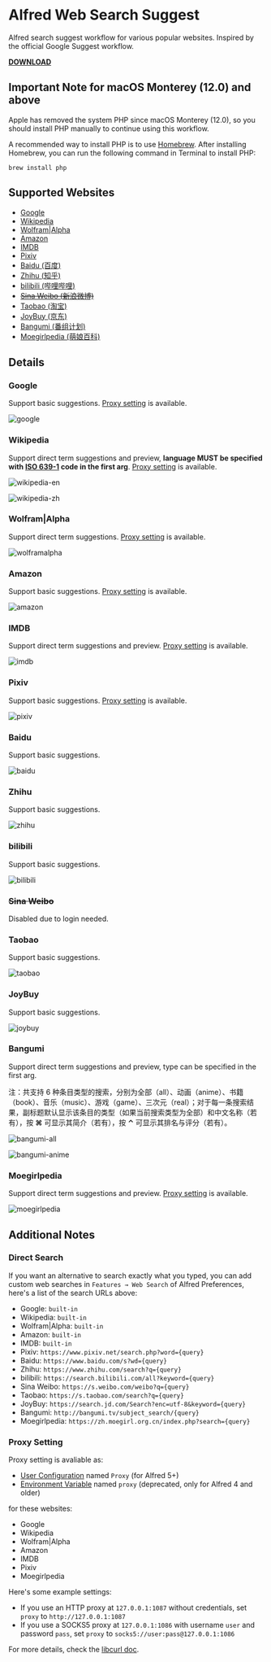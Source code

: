 # Alfred Web Search Suggest

Alfred search suggest workflow for various popular websites. Inspired by the official Google Suggest workflow.

[**DOWNLOAD**](https://github.com/AkikoZ/alfred-web-search-suggest/releases)

## Important Note for macOS Monterey (12.0) and above

Apple has removed the system PHP since macOS Monterey (12.0), so you should install PHP manually to continue using this workflow.

A recommended way to install PHP is to use [Homebrew](https://brew.sh/). After installing Homebrew, you can run the following command in Terminal to install PHP:
```shell
brew install php
```

## Supported Websites

* [Google](#google)
* [Wikipedia](#wikipedia)
* [Wolfram|Alpha](#wolframalpha)
* [Amazon](#amazon)
* [IMDB](#imdb)
* [Pixiv](#pixiv)
* [Baidu (百度)](#baidu)
* [Zhihu (知乎)](#zhihu)
* [bilibili (哔哩哔哩)](#bilibili)
* ~~[Sina Weibo (新浪微博)](#sina-weibo)~~
* [Taobao (淘宝)](#taobao)
* [JoyBuy (京东)](#joybuy)
* [Bangumi (番组计划)](#bangumi)
* [Moegirlpedia (萌娘百科)](#moegirlpedia)

## Details

### Google

Support basic suggestions. [Proxy setting](#proxy-setting) is available.

![google](screenshots/google.png)

### Wikipedia

Support direct term suggestions and preview, **language MUST be specified with [ISO 639-1](https://en.wikipedia.org/wiki/ISO_639-1) code in the first arg**. [Proxy setting](#proxy-setting) is available.

![wikipedia-en](screenshots/wikipedia-en.png)

![wikipedia-zh](screenshots/wikipedia-zh.png)

### Wolfram|Alpha

Support direct term suggestions. [Proxy setting](#proxy-setting) is available.

![wolframalpha](screenshots/wolframalpha.png)

### Amazon

Support basic suggestions. [Proxy setting](#proxy-setting) is available.

![amazon](screenshots/amazon.png)

### IMDB

Support direct term suggestions and preview. [Proxy setting](#proxy-setting) is available.

![imdb](screenshots/imdb.png)

### Pixiv

Support basic suggestions. [Proxy setting](#proxy-setting) is available.

![pixiv](screenshots/pixiv.png)

### Baidu

Support basic suggestions.

![baidu](screenshots/baidu.png)

### Zhihu

Support basic suggestions.

![zhihu](screenshots/zhihu.png)

### bilibili

Support basic suggestions.

![bilibili](screenshots/bilibili.png)

### ~~Sina Weibo~~

Disabled due to login needed.

### Taobao

Support basic suggestions.

![taobao](screenshots/taobao.png)

### JoyBuy

Support basic suggestions.

![joybuy](screenshots/joybuy.png)

### Bangumi

Support direct term suggestions and preview, type can be specified in the first arg.

注：共支持 6 种条目类型的搜索，分别为全部（all）、动画（anime）、书籍（book）、音乐（music）、游戏（game）、三次元（real）；对于每一条搜索结果，副标题默认显示该条目的类型（如果当前搜索类型为全部）和中文名称（若有），按 **⌘** 可显示其简介（若有），按 **⌃** 可显示其排名与评分（若有）。

![bangumi-all](screenshots/bangumi-all.png)

![bangumi-anime](screenshots/bangumi-anime.png)

### Moegirlpedia

Support direct term suggestions and preview. [Proxy setting](#proxy-setting) is available.

![moegirlpedia](screenshots/moegirlpedia.png)

## Additional Notes

### Direct Search

If you want an alternative to search exactly what you typed, you can add custom web searches in `Features → Web Search` of Alfred Preferences, here's a list of the search URLs above:

* Google: `built-in`
* Wikipedia: `built-in`
* Wolfram|Alpha: `built-in`
* Amazon: `built-in`
* IMDB: `built-in`
* Pixiv: `https://www.pixiv.net/search.php?word={query}`
* Baidu: `https://www.baidu.com/s?wd={query}`
* Zhihu: `https://www.zhihu.com/search?q={query}`
* bilibili: `https://search.bilibili.com/all?keyword={query}`
* Sina Weibo: `https://s.weibo.com/weibo?q={query}`
* Taobao: `https://s.taobao.com/search?q={query}`
* JoyBuy: `https://search.jd.com/Search?enc=utf-8&keyword={query}`
* Bangumi: `http://bangumi.tv/subject_search/{query}`
* Moegirlpedia: `https://zh.moegirl.org.cn/index.php?search={query}`

### Proxy Setting

Proxy setting is avaliable as:

* [User Configuration](https://www.alfredapp.com/help/workflows/user-configuration/) named `Proxy` (for Alfred 5+)
* [Environment Variable](https://www.alfredapp.com/help/workflows/advanced/variables/#environment) named `proxy` (deprecated, only for Alfred 4 and older)

for these websites:

* Google
* Wikipedia
* Wolfram|Alpha
* Amazon
* IMDB
* Pixiv
* Moegirlpedia

Here's some example settings:

* If you use an HTTP proxy at `127.0.0.1:1087` without credentials, set `proxy` to `http://127.0.0.1:1087`
* If you use a SOCKS5 proxy at `127.0.0.1:1086` with username `user` and password `pass`, set `proxy` to `socks5://user:pass@127.0.0.1:1086`

For more details, check the [libcurl doc](https://curl.haxx.se/libcurl/c/CURLOPT_PROXY.html).
